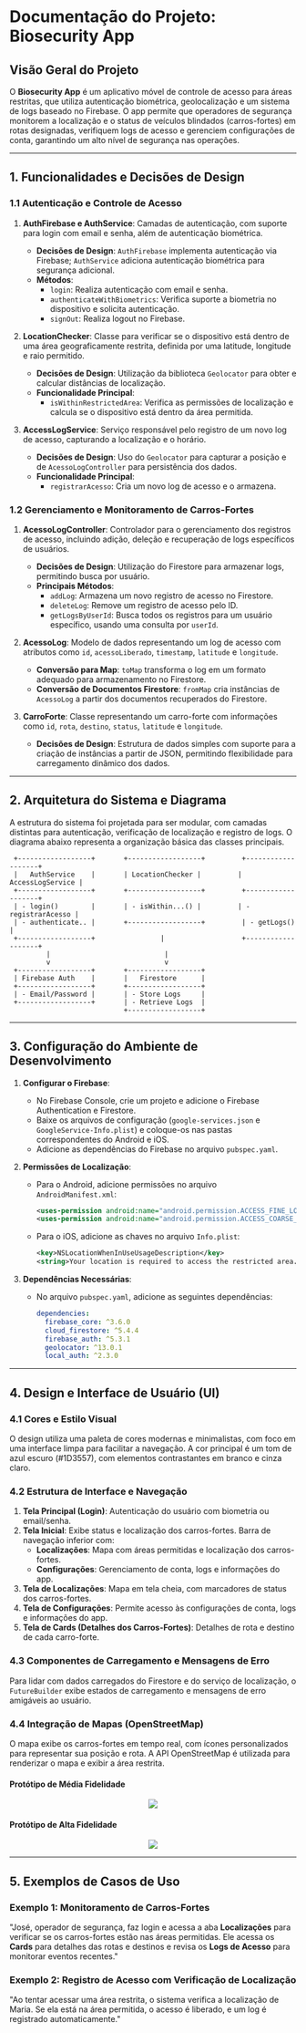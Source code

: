# Documentação do Projeto: Biosecurity App

## Visão Geral do Projeto

O **Biosecurity App** é um aplicativo móvel de controle de acesso para áreas restritas, que utiliza
autenticação biométrica, geolocalização e um sistema de logs baseado no Firebase. O app permite que
operadores de segurança monitorem a localização e o status de veículos blindados (carros-fortes) em
rotas designadas, verifiquem logs de acesso e gerenciem configurações de conta, garantindo um alto
nível de segurança nas operações.

---

## 1. Funcionalidades e Decisões de Design

### 1.1 Autenticação e Controle de Acesso

1. **AuthFirebase e AuthService**: Camadas de autenticação, com suporte para login com email e
   senha, além de autenticação biométrica.
    - **Decisões de Design**: `AuthFirebase` implementa autenticação via Firebase; `AuthService`
      adiciona autenticação biométrica para segurança adicional.
    - **Métodos**:
        - `login`: Realiza autenticação com email e senha.
        - `authenticateWithBiometrics`: Verifica suporte a biometria no dispositivo e solicita
          autenticação.
        - `signOut`: Realiza logout no Firebase.

2. **LocationChecker**: Classe para verificar se o dispositivo está dentro de uma área
   geograficamente restrita, definida por uma latitude, longitude e raio permitido.
    - **Decisões de Design**: Utilização da biblioteca `Geolocator` para obter e calcular distâncias
      de localização.
    - **Funcionalidade Principal**:
        - `isWithinRestrictedArea`: Verifica as permissões de localização e calcula se o dispositivo
          está dentro da área permitida.

3. **AccessLogService**: Serviço responsável pelo registro de um novo log de acesso, capturando a
   localização e o horário.
    - **Decisões de Design**: Uso do `Geolocator` para capturar a posição e de `AcessoLogController`
      para persistência dos dados.
    - **Funcionalidade Principal**:
        - `registrarAcesso`: Cria um novo log de acesso e o armazena.

### 1.2 Gerenciamento e Monitoramento de Carros-Fortes

1. **AcessoLogController**: Controlador para o gerenciamento dos registros de acesso, incluindo
   adição, deleção e recuperação de logs específicos de usuários.
    - **Decisões de Design**: Utilização do Firestore para armazenar logs, permitindo busca por
      usuário.
    - **Principais Métodos**:
        - `addLog`: Armazena um novo registro de acesso no Firestore.
        - `deleteLog`: Remove um registro de acesso pelo ID.
        - `getLogsByUserId`: Busca todos os registros para um usuário específico, usando uma
          consulta por `userId`.

2. **AcessoLog**: Modelo de dados representando um log de acesso com atributos como `id`,
   `acessoLiberado`, `timestamp`, `latitude` e `longitude`.
    - **Conversão para Map**: `toMap` transforma o log em um formato adequado para armazenamento no
      Firestore.
    - **Conversão de Documentos Firestore**: `fromMap` cria instâncias de `AcessoLog` a partir dos
      documentos recuperados do Firestore.

3. **CarroForte**: Classe representando um carro-forte com informações como `id`, `rota`, `destino`,
   `status`, `latitude` e `longitude`.
    - **Decisões de Design**: Estrutura de dados simples com suporte para a criação de instâncias a
      partir de JSON, permitindo flexibilidade para carregamento dinâmico dos dados.

---

## 2. Arquitetura do Sistema e Diagrama

A estrutura do sistema foi projetada para ser modular, com camadas distintas para autenticação,
verificação de localização e registro de logs. O diagrama abaixo representa a organização básica das
classes principais.

```plaintext
 +------------------+       +------------------+         +-------------------+
 |   AuthService    |       | LocationChecker |         |  AccessLogService |
 +------------------+       +------------------+         +-------------------+
 | - login()        |       | - isWithin...() |         | - registrarAcesso |
 | - authenticate.. |       +------------------+         | - getLogs()       |
 +------------------+                |                   +-------------------+
         |                            |
         v                            v
 +------------------+       +------------------+
 | Firebase Auth    |       |   Firestore      |
 +------------------+       +------------------+
 | - Email/Password |       | - Store Logs     |
 +------------------+       | - Retrieve Logs  |
                            +------------------+
```

---

## 3. Configuração do Ambiente de Desenvolvimento

1. **Configurar o Firebase**:
    - No Firebase Console, crie um projeto e adicione o Firebase Authentication e Firestore.
    - Baixe os arquivos de configuração (`google-services.json` e `GoogleService-Info.plist`) e
      coloque-os nas pastas correspondentes do Android e iOS.
    - Adicione as dependências do Firebase no arquivo `pubspec.yaml`.

2. **Permissões de Localização**:
    - Para o Android, adicione permissões no arquivo `AndroidManifest.xml`:
      ```xml
      <uses-permission android:name="android.permission.ACCESS_FINE_LOCATION"/>
      <uses-permission android:name="android.permission.ACCESS_COARSE_LOCATION"/>
      ```

    - Para o iOS, adicione as chaves no arquivo `Info.plist`:
      ```xml
      <key>NSLocationWhenInUseUsageDescription</key>
      <string>Your location is required to access the restricted area.</string>
      ```

3. **Dependências Necessárias**:
    - No arquivo `pubspec.yaml`, adicione as seguintes dependências:
      ```yaml
      dependencies:
        firebase_core: ^3.6.0
        cloud_firestore: ^5.4.4
        firebase_auth: ^5.3.1
        geolocator: ^13.0.1
        local_auth: ^2.3.0
      ```

---

## 4. Design e Interface de Usuário (UI)

### 4.1 Cores e Estilo Visual

O design utiliza uma paleta de cores modernas e minimalistas, com foco em uma interface limpa para
facilitar a navegação. A cor principal é um tom de azul escuro (#1D3557), com elementos
contrastantes em branco e cinza claro.

### 4.2 Estrutura de Interface e Navegação

1. **Tela Principal (Login)**: Autenticação do usuário com biometria ou email/senha.
2. **Tela Inicial**: Exibe status e localização dos carros-fortes. Barra de navegação inferior com:
    - **Localizações**: Mapa com áreas permitidas e localização dos carros-fortes.
    - **Configurações**: Gerenciamento de conta, logs e informações do app.
3. **Tela de Localizações**: Mapa em tela cheia, com marcadores de status dos carros-fortes.
4. **Tela de Configurações**: Permite acesso às configurações de conta, logs e informações do app.
5. **Tela de Cards (Detalhes dos Carros-Fortes)**: Detalhes de rota e destino de cada carro-forte.

### 4.3 Componentes de Carregamento e Mensagens de Erro

Para lidar com dados carregados do Firestore e do serviço de localização, o `FutureBuilder` exibe
estados de carregamento e mensagens de erro amigáveis ao usuário.

### 4.4 Integração de Mapas (OpenStreetMap)

O mapa exibe os carros-fortes em tempo real, com ícones personalizados para representar sua posição
e rota. A API OpenStreetMap é utilizada para renderizar o mapa e exibir a área restrita.

#### Protótipo de Média Fidelidade
  <div align="center">
    <img src="/img/img2.png">
  </div>

#### Protótipo de Alta Fidelidade
  <div align="center">
    <img src="/img/img.png">
  </div>

---

## 5. Exemplos de Casos de Uso

### Exemplo 1: Monitoramento de Carros-Fortes

"José, operador de segurança, faz login e acessa a aba **Localizações** para verificar se os
carros-fortes estão nas áreas permitidas. Ele acessa os **Cards** para detalhes das rotas e destinos
e revisa os **Logs de Acesso** para monitorar eventos recentes."

### Exemplo 2: Registro de Acesso com Verificação de Localização

"Ao tentar acessar uma área restrita, o sistema verifica a localização de Maria. Se ela está na área
permitida, o acesso é liberado, e um log é registrado automaticamente."
